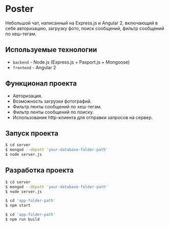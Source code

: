 # Poster

Небольшой чат, написанный на Express.js и Angular 2, включающий в себя авторизацию, загрузку фото, поиск сообщений, фильтр сообщений по хеш-тегам.

## Используемые технологии

- `backend` - Node.js (Express.js + Pasport.js + Mongoose)
- `frontend` - Angular 2

## Функционал проекта

- Авторизация.
- Возможность загрузки фотографий.
- Фильтр ленты сообщений по хеш-тегам.
- Фильтр ленты сообщений по поиску.
- Использование http-клиента для отправки запросов на сервер.

## Запуск проекта

``` sh
$ cd server
$ mongod --dbpath 'your-database-folder-path'
$ node server.js
```

## Разработка проекта

``` sh
$ cd server
$ mongod --dbpath 'your-database-folder-path'
$ node server.js
```

``` sh
$ cd 'app-folder-path'
$ npm start
```

``` sh
$ cd 'app-folder-path'
$ npm run build
```